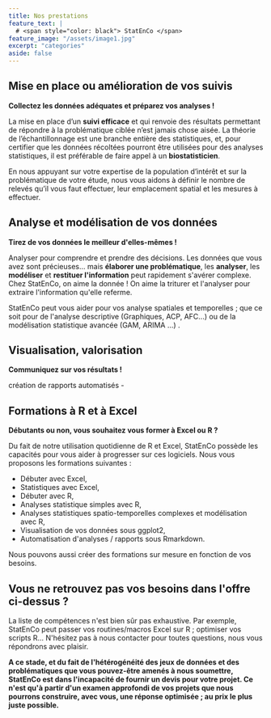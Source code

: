 ```yaml
---
title: Nos prestations 
feature_text: |
  # <span style="color: black"> StatEnCo </span>
feature_image: "/assets/image1.jpg"
excerpt: "categories"
aside: false
---
```



## Mise en place ou amélioration de vos suivis

**Collectez les données adéquates et préparez vos analyses !**

La mise en place d’un **suivi efficace** et qui renvoie des résultats permettant de répondre à la problématique ciblée n’est jamais chose aisée. La théorie de l’échantillonnage est une branche entière des statistiques, et, pour certifier que les données récoltées pourront être utilisées pour des analyses statistiques, il est préférable de faire appel à un **biostatisticien**. 

En nous appuyant sur votre expertise de la population d’intérêt et sur la problématique de votre étude, nous vous aidons à définir le nombre de relevés qu’il vous faut effectuer, leur emplacement spatial et les mesures à effectuer. 



## Analyse et modélisation de vos données

**Tirez de vos données le meilleur d'elles-mêmes !**

Analyser pour comprendre et prendre des décisions. Les données que vous avez sont précieuses... mais **élaborer une problématique**, les **analyser**, les **modéliser** et **restituer l'information** peut rapidement s'avérer complexe. Chez StatEnCo, on aime la donnée ! On aime la triturer et l'analyser pour extraire l'information qu'elle referme. 

StatEnCo peut vous aider pour vos analyse spatiales et temporelles ; que ce soit pour de l'analyse descriptive (Graphiques, ACP, AFC...) ou de la modélisation statistique avancée (GAM, ARIMA ...) . 



## Visualisation, valorisation 

**Communiquez sur vos résultats !**

création de rapports automatisés - 

## Formations à R et à Excel

**Débutants ou non, vous souhaitez vous former à Excel ou R ?**

Du fait de notre utilisation quotidienne de R et Excel, StatEnCo possède les capacités pour vous aider à progresser sur ces logiciels. Nous vous proposons les formations suivantes : 
  - Débuter avec Excel,
  - Statistiques avec Excel,
  - Débuter avec R,
  - Analyses statistique simples avec R,
  - Analyses statistiques spatio-temporelles complexes et modélisation avec R,
  - Visualisation de vos données sous ggplot2,
  - Automatisation d'analyses / rapports sous Rmarkdown.

Nous pouvons aussi créer des formations sur mesure en fonction de vos besoins.



## Vous ne retrouvez pas vos besoins dans l'offre ci-dessus ?

La liste de compétences n'est bien sûr pas exhaustive. Par exemple, StatEnCo peut passer vos routines/macros Excel sur R ; optimiser vos scripts R...
N'hésitez pas à nous contacter pour toutes questions, nous vous répondrons avec plaisir.  


**A ce stade, et du fait de l'hétérogénéité des jeux de données et des problématiques que vous pouvez-être amenés à nous soumettre, StatEnCo est dans l'incapacité de fournir un devis pour votre projet. Ce n'est qu'à partir d'un examen approfondi de vos projets que nous pourrons construire, avec vous, une réponse optimisée ; au prix le plus juste possible.** 

